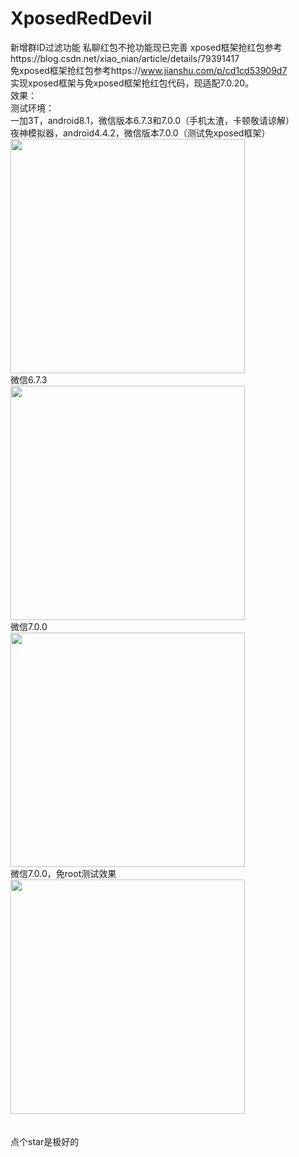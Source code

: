 # XposedRedDevil
新增群ID过滤功能 私聊红包不抢功能现已完善
xposed框架抢红包参考https://blog.csdn.net/xiao_nian/article/details/79391417
<Br/>免xposed框架抢红包参考https://www.jianshu.com/p/cd1cd53909d7
<Br/>实现xposed框架与免xposed框架抢红包代码，现适配7.0.20。
<Br/>效果：
<Br/>测试环境：
<Br/>一加3T，android8.1，微信版本6.7.3和7.0.0（手机太渣，卡顿敬请谅解）
<Br/>夜神模拟器，android4.4.2，微信版本7.0.0（测试免xposed框架）
<Br/>
 <img src="https://github.com/dzghxs/XposedRedDevil/blob/master/mmexport1535081879134.jpg" width="375">
 <Br/>
 <span>微信6.7.3</span>
 <Br/>
 <img src="https://raw.githubusercontent.com/dzghxs/XposedRedDevil/master/app/imgs/%E7%BA%A2%E5%8C%85.gif" width="375" align="top">
 <Br/>
 <span>微信7.0.0</span>
 <Br/>
 <img src="https://raw.githubusercontent.com/dzghxs/XposedRedDevil/master/app/imgs/20190107102343.gif" width="375" align="top">
 <Br/>
 <span>微信7.0.0，免root测试效果</span>
 <Br/>
 <img src="https://raw.githubusercontent.com/dzghxs/XposedRedDevil/master/app/imgs/2019-01-08-15-29-55.gif" width="375" align="top">
<Br/>
<Br/>
<Br/>点个star是极好的
